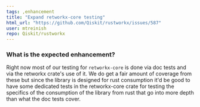 ```yaml
---
tags: ,enhancement
title: "Expand retworkx-core testing"
html_url: "https://github.com/Qiskit/rustworkx/issues/587"
user: mtreinish
repo: Qiskit/rustworkx
---
```


<!-- ⚠️ If you do not respect this template, your issue will be closed -->
<!-- ⚠️ Make sure to browse the opened and closed issues to confirm this idea does not exist. -->

### What is the expected enhancement?

Right now most of our testing for `retworkx-core` is done via doc tests and via the retworkx crate's use of it. We do get a fair amount of coverage from these but since the library is designed for rust consumption it'd be good to have some dedicated tests in the retworkx-core crate for testing the specifics of the consumption of the library from rust that go into more depth than what the doc tests cover.